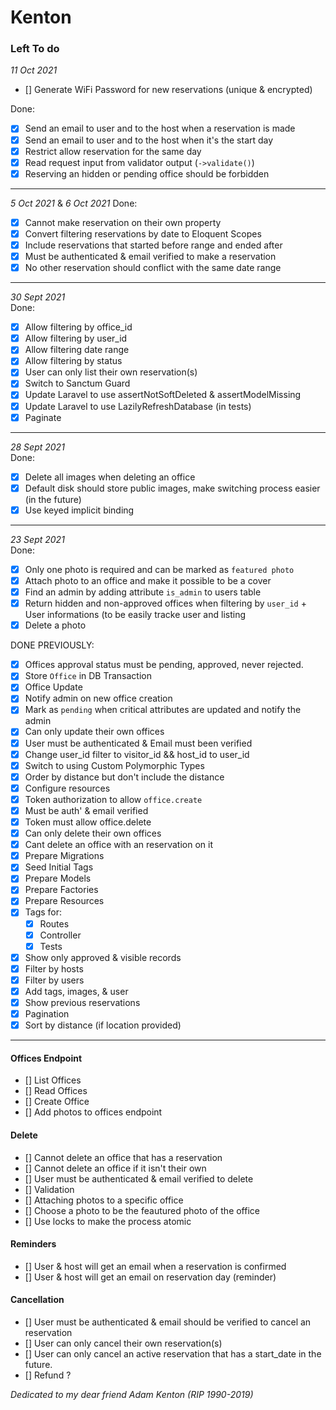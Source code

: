 # Kenton

### Left To do


_11 Oct 2021_



- [] Generate WiFi Password for new reservations (unique & encrypted)

Done:
- [x] Send an email to user and to the host when a reservation is made
- [x] Send an email to user and to the host when it's the start day
- [x] Restrict allow reservation for the same day
- [x] Read request input from validator output (`->validate()`)
- [x] Reserving an hidden or pending office should be forbidden
-----------------------------------------------------------------------------------------

_5 Oct 2021_ & _6 Oct 2021_
Done:
- [x] Cannot make reservation on their own property
- [x] Convert filtering reservations by date to Eloquent Scopes
- [x] Include reservations that started before range and ended after
- [x] Must be authenticated & email verified to make a reservation
- [x] No other reservation should conflict with the same date range
-----------------------------------------------------------------------------------------
_30 Sept 2021_  
Done:
- [x] Allow filtering by office_id
- [x] Allow filtering by user_id
- [x] Allow filtering date range
- [x] Allow filtering by status
- [x] User can only list their own reservation(s)
- [x] Switch to Sanctum Guard
- [x] Update Laravel to use assertNotSoftDeleted & assertModelMissing
- [x] Update Laravel to use LazilyRefreshDatabase (in tests)
- [x] Paginate
-----------------------------------------------------------------------------------------
_28 Sept 2021_  
Done:
- [x] Delete all images when deleting an office
- [x] Default disk should store public images, make switching process easier (in the future)
- [x] Use keyed implicit binding
-----------------------------------------------------------------------------------------
_23 Sept 2021_  
Done:
- [x] Only one photo is required and can be marked as `featured photo`
- [x] Attach photo to an office and make it possible to be a cover
- [x] Find an admin by adding attribute `is_admin` to users table
- [x] Return hidden and non-approved offices when filtering by `user_id` + User informations (to be easily tracke user and listing
- [x] Delete a photo

DONE PREVIOUSLY:
- [x] Offices approval status must be pending, approved, never rejected.
- [x] Store `Office` in DB Transaction
- [x] Office Update
- [x] Notify admin on new office creation
- [x] Mark as `pending` when critical attributes are updated and notify the admin
- [x] Can only update their own offices
- [x] User must be authenticated & Email must been verified
- [x] Change user_id filter to visitor_id && host_id to user_id
- [x] Switch to using Custom Polymorphic Types
- [x] Order by distance but don't include the distance
- [x] Configure resources
- [x] Token authorization to allow `office.create`
- [x] Must be auth' & email verified
- [x] Token must allow office.delete
- [x] Can only delete their own offices
- [x] Cant delete an office with an reservation on it
- [x] Prepare Migrations
- [x] Seed Initial Tags
- [x] Prepare Models
- [x] Prepare Factories
- [x] Prepare Resources
- [x] Tags for:
	- [x] Routes
	- [x] Controller
	- [x] Tests
- [x] Show only approved & visible records
- [x] Filter by hosts
- [x] Filter by users
- [x] Add tags, images, & user
- [x] Show previous reservations
- [x] Pagination
- [x] Sort by distance (if location provided)
-----------------------------------------------------------------------------------------

#### Offices Endpoint
- [] List Offices
- [] Read Offices
- [] Create Office
- [] Add photos to offices endpoint

#### Delete
- [] Cannot delete an office that has a reservation
- [] Cannot delete an office if it isn't their own
- [] User must be authenticated & email verified to delete 
- [] Validation
- [] Attaching photos to a specific office
- [] Choose a photo to be the feautured photo of the office
- [] Use locks to make the process atomic 

#### Reminders
- [] User & host will get an email when a reservation is confirmed
- [] User & host will get an email on reservation day (reminder)

#### Cancellation
- [] User must be authenticated & email should be verified to cancel an reservation
- [] User can only cancel their own reservation(s)
- [] User can only cancel an active reservation that has a start_date in the future. 
- [] Refund ?

*Dedicated to my dear friend Adam Kenton (RIP 1990-2019)*
